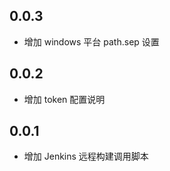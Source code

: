 ## 0.0.3

* 增加 windows 平台 path.sep 设置


## 0.0.2

* 增加 token 配置说明


## 0.0.1

* 增加 Jenkins 远程构建调用脚本
